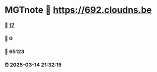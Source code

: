 # MGTnote :link: https://692.cloudns.be 
### :page_facing_up: [17](https://692.cloudns.be/tag.html) 
### :speech_balloon: 0 
### :hibiscus: 65123 
### :alarm_clock: 2025-03-14 21:32:15 
